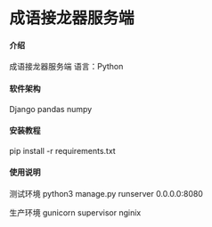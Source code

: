# 成语接龙器服务端

#### 介绍
成语接龙器服务端
语言：Python

#### 软件架构
Django
pandas
numpy

#### 安装教程

pip install -r requirements.txt

#### 使用说明

测试环境
python3 manage.py runserver 0.0.0.0:8080

生产环境
gunicorn
supervisor
nginix